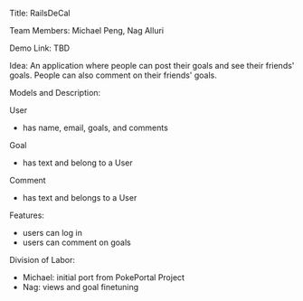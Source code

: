 Title: RailsDeCal

Team Members: Michael Peng, Nag Alluri

Demo Link: TBD

Idea: An application where people can post their goals and see their friends' goals. People can also comment on their friends' goals.

Models and Description:

User
* has name, email, goals, and comments

Goal
* has text and belong to a User

Comment
* has text and belongs to a User

Features:
* users can log in
* users can comment on goals

Division of Labor:
* Michael: initial port from PokePortal Project
* Nag: views and goal finetuning
